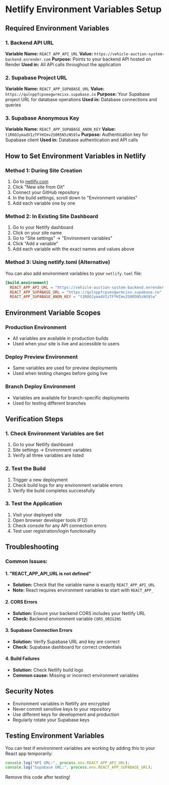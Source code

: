 # Netlify Environment Variables Setup

## Required Environment Variables

### 1. Backend API URL

**Variable Name:** `REACT_APP_API_URL`
**Value:** `https://vehicle-auction-system-backend.onrender.com`
**Purpose:** Points to your backend API hosted on Render
**Used in:** All API calls throughout the application

### 2. Supabase Project URL

**Variable Name:** `REACT_APP_SUPABASE_URL`
**Value:** `https://qulnppfcpveogwrmcixx.supabase.co`
**Purpose:** Your Supabase project URL for database operations
**Used in:** Database connections and queries

### 3. Supabase Anonymous Key

**Variable Name:** `REACT_APP_SUPABASE_ANON_KEY`
**Value:** `t1R0OJymadVIzTFYHImv2S0R5N5zNS9lw`
**Purpose:** Authentication key for Supabase client
**Used in:** Database authentication and API calls

## How to Set Environment Variables in Netlify

### Method 1: During Site Creation

1. Go to [netlify.com](https://netlify.com)
2. Click "New site from Git"
3. Connect your GitHub repository
4. In the build settings, scroll down to "Environment variables"
5. Add each variable one by one

### Method 2: In Existing Site Dashboard

1. Go to your Netlify dashboard
2. Click on your site name
3. Go to "Site settings" → "Environment variables"
4. Click "Add a variable"
5. Add each variable with the exact names and values above

### Method 3: Using netlify.toml (Alternative)

You can also add environment variables to your `netlify.toml` file:

```toml
[build.environment]
  REACT_APP_API_URL = "https://vehicle-auction-system-backend.onrender.com"
  REACT_APP_SUPABASE_URL = "https://qulnppfcpveogwrmcixx.supabase.co"
  REACT_APP_SUPABASE_ANON_KEY = "t1R0OJymadVIzTFYHImv2S0R5N5zNS9lw"
```

## Environment Variable Scopes

### Production Environment

- All variables are available in production builds
- Used when your site is live and accessible to users

### Deploy Preview Environment

- Same variables are used for preview deployments
- Used when testing changes before going live

### Branch Deploy Environment

- Variables are available for branch-specific deployments
- Used for testing different branches

## Verification Steps

### 1. Check Environment Variables are Set

1. Go to your Netlify dashboard
2. Site settings → Environment variables
3. Verify all three variables are listed

### 2. Test the Build

1. Trigger a new deployment
2. Check build logs for any environment variable errors
3. Verify the build completes successfully

### 3. Test the Application

1. Visit your deployed site
2. Open browser developer tools (F12)
3. Check console for any API connection errors
4. Test user registration/login functionality

## Troubleshooting

### Common Issues:

#### 1. "REACT_APP_API_URL is not defined"

- **Solution:** Check that the variable name is exactly `REACT_APP_API_URL`
- **Note:** React requires environment variables to start with `REACT_APP_`

#### 2. CORS Errors

- **Solution:** Ensure your backend CORS includes your Netlify URL
- **Check:** Backend environment variable `CORS_ORIGINS`

#### 3. Supabase Connection Errors

- **Solution:** Verify Supabase URL and key are correct
- **Check:** Supabase dashboard for correct credentials

#### 4. Build Failures

- **Solution:** Check Netlify build logs
- **Common cause:** Missing or incorrect environment variables

## Security Notes

- Environment variables in Netlify are encrypted
- Never commit sensitive keys to your repository
- Use different keys for development and production
- Regularly rotate your Supabase keys

## Testing Environment Variables

You can test if environment variables are working by adding this to your React app temporarily:

```javascript
console.log("API URL:", process.env.REACT_APP_API_URL);
console.log("Supabase URL:", process.env.REACT_APP_SUPABASE_URL);
```

Remove this code after testing!
